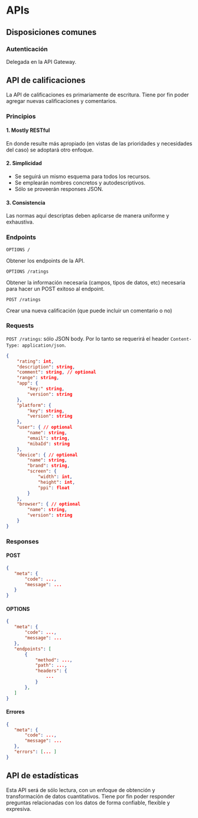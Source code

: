 # APIs

## Disposiciones comunes

### Autenticación

Delegada en la API Gateway.

## API de calificaciones

La API de calificaciones es primariamente de escritura. Tiene por fin poder agregar nuevas calificaciones y comentarios.

### Principios

#### 1. Mostly RESTful

En donde resulte más apropiado (en vistas de las prioridades y necesidades del caso) se adoptará otro enfoque.

#### 2. Simplicidad

- Se seguirá un mismo esquema para todos los recursos.
- Se emplearán nombres concretos y autodescriptivos.
- Sólo se proveerán responses JSON.

#### 3. Consistencia

Las normas aquí descriptas deben aplicarse de manera uniforme y exhaustiva.

### Endpoints

`OPTIONS /`

Obtener los endpoints de la API.

`OPTIONS /ratings`

 Obtener la información necesaria (campos, tipos de datos, etc) necesaria para hacer un POST exitoso al endpoint.

`POST /ratings`

Crear una nueva calificación (que puede incluir un comentario o no)

### Requests

`POST /ratings`: sólo JSON body. Por lo tanto se requerirá el header `Content-Type: application/json`.

```json
{
    "rating": int,
    "description": string,
    "comment": string, // optional
    "range": string,
    "app": {
        "key:" string,
        "version": string
    },
    "platform": {
        "key": string,
        "version": string
    },
    "user": { // optional
        "name": string,
        "email": string,
        "mibaId": string
    },
    "device": { // optional
        "name": string,
        "brand": string,
        "screen": {
            "width": int,
            "height": int,
            "ppi": float
        }
    },
    "browser": { // optional
        "name": string,
        "version": string
    }
}
```

### Responses

#### POST

```json
{
   "meta": {
       "code": ...,
       "message": ...
   }
}
```

#### OPTIONS

```json
{
   "meta": {
       "code": ...,
       "message": ...
   },
   "endpoints": [
       {
           "method": ...,
           "path": ...,
           "headers": {
               ...
           }
       },
   ]
}
```

#### Errores

```json
{
   "meta": {
       "code": ...,
       "message": ...
   },
   "errors": [... ]
}
```

## API de estadísticas

Esta API será de sólo lectura, con un enfoque de obtención y transformación de  datos cuantitativos. Tiene por fin poder responder preguntas relacionadas con los datos de forma confiable, flexible y expresiva.

